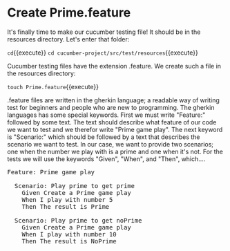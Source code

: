 # Create Prime.feature

It's finally time to make our cucumber testing file! It should be in the resources directory. Let's enter that folder:

`cd`{{execute}}
`cd cucumber-project/src/test/resources`{{execute}}

Cucumber testing files have the extension .feature. We create such a file in the resources directory:

`touch Prime.feature`{{execute}}

.feature files are written in the gherkin language; a readable way of writing test for beginners and people who are new to programming. The gherkin languages has some
special keywords. First we must write "Feature:" followed by some text. The text should describe what feature of our code we want to test and we therefor write "Prime game play".
The next keyword is "Scenario:" which should be followed by a text that describes the scenario we want to test. In our case, we want to provide two scenarios; one when the number
we play with is a prime and one when it's not. For the tests we will use the keywords "Given", "When", and "Then", which....

<pre class="file" data-filename="./cucumber-project/src/main/java/cucumber/project/Prime.java" data-target="replace">
Feature: Prime game play

  Scenario: Play prime to get prime
    Given Create a Prime game play
    When I play with number 5
    Then The result is Prime

  Scenario: Play prime to get noPrime
    Given Create a Prime game play
    When I play with number 10
    Then The result is NoPrime
</pre>
